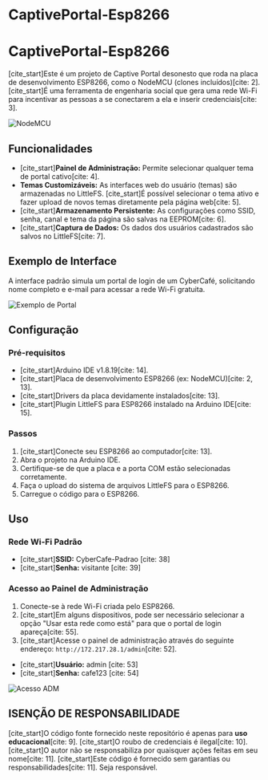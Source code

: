 # CaptivePortal-Esp8266

# CaptivePortal-Esp8266

[cite_start]Este é um projeto de Captive Portal desonesto que roda na placa de desenvolvimento ESP8266, como o NodeMCU (clones incluídos)[cite: 2]. [cite_start]É uma ferramenta de engenharia social que gera uma rede Wi-Fi para incentivar as pessoas a se conectarem a ela e inserir credenciais[cite: 3].

![NodeMCU](https://raw.githubusercontent.com/seu-usuario/CaptivePortal-Esp8266/main/nodemcu_image.jpg)

## Funcionalidades

* [cite_start]**Painel de Administração:** Permite selecionar qualquer tema de portal cativo[cite: 4].
* **Temas Customizáveis:** As interfaces web do usuário (temas) são armazenadas no LittleFS. [cite_start]É possível selecionar o tema ativo e fazer upload de novos temas diretamente pela página web[cite: 5].
* [cite_start]**Armazenamento Persistente:** As configurações como SSID, senha, canal e tema da página são salvas na EEPROM[cite: 6].
* [cite_start]**Captura de Dados:** Os dados dos usuários cadastrados são salvos no LittleFS[cite: 7].

## Exemplo de Interface

A interface padrão simula um portal de login de um CyberCafé, solicitando nome completo e e-mail para acessar a rede Wi-Fi gratuita.

![Exemplo de Portal](https://raw.githubusercontent.com/seu-usuario/CaptivePortal-Esp8266/main/portal_example.jpg)

## Configuração

### Pré-requisitos

* [cite_start]Arduino IDE v1.8.19[cite: 14].
* [cite_start]Placa de desenvolvimento ESP8266 (ex: NodeMCU)[cite: 2, 13].
* [cite_start]Drivers da placa devidamente instalados[cite: 13].
* [cite_start]Plugin LittleFS para ESP8266 instalado na Arduino IDE[cite: 15].

### Passos

1.  [cite_start]Conecte seu ESP8266 ao computador[cite: 13].
2.  Abra o projeto na Arduino IDE.
3.  Certifique-se de que a placa e a porta COM estão selecionadas corretamente.
4.  Faça o upload do sistema de arquivos LittleFS para o ESP8266.
5.  Carregue o código para o ESP8266.

## Uso

### Rede Wi-Fi Padrão

* [cite_start]**SSID:** CyberCafe-Padrao [cite: 38]
* [cite_start]**Senha:** visitante [cite: 39]

### Acesso ao Painel de Administração

1.  Conecte-se à rede Wi-Fi criada pelo ESP8266.
2.  [cite_start]Em alguns dispositivos, pode ser necessário selecionar a opção "Usar esta rede como está" para que o portal de login apareça[cite: 55].
3.  [cite_start]Acesse o painel de administração através do seguinte endereço: `http://172.217.28.1/admin`[cite: 52].

* [cite_start]**Usuário:** admin [cite: 53]
* [cite_start]**Senha:** cafe123 [cite: 54]

![Acesso ADM](https://raw.githubusercontent.com/seu-usuario/CaptivePortal-Esp8266/main/admin_login.jpg)

## ISENÇÃO DE RESPONSABILIDADE

[cite_start]O código fonte fornecido neste repositório é apenas para **uso educacional**[cite: 9]. [cite_start]O roubo de credenciais é ilegal[cite: 10]. [cite_start]O autor não se responsabiliza por quaisquer ações feitas em seu nome[cite: 11]. [cite_start]Este código é fornecido sem garantias ou responsabilidades[cite: 11]. Seja responsável.
